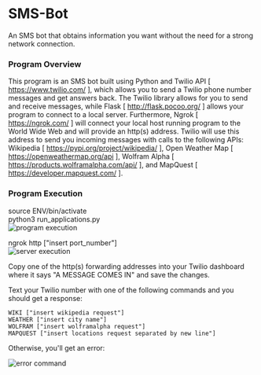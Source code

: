 # SMS-Bot
An SMS bot that obtains information you want without the need for a strong network connection.

### Program Overview
This program is an SMS bot built using Python and Twilio API [ https://www.twilio.com/ ], which allows you to send a Twilio 
phone number messages and get answers back. The Twilio library allows for you to send and receive messages, while Flask
[ http://flask.pocoo.org/ ] allows your program to connect to a local server. Furthermore, Ngrok [ https://ngrok.com/ ] 
will connect your local host running program to the World Wide Web and will provide an http(s) address. Twilio will use this address to send you incoming messages with calls to the following APIs: Wikipedia [ https://pypi.org/project/wikipedia/ ], Open Weather Map [ https://openweathermap.org/api ], Wolfram Alpha [ https://products.wolframalpha.com/api/ ], and MapQuest   [ https://developer.mapquest.com/ ].

### Program Execution
source ENV/bin/activate </br >
python3 run_applications.py </br >
![program execution](https://i.imgur.com/sAlBMZJ.png)

ngrok http ["insert port_number"] </br >
![server execution](https://i.imgur.com/ZlLxamu.png)

Copy one of the http(s) forwarding addresses into your Twilio dashboard where it says "A MESSAGE COMES IN" and save the changes.</br >

Text your Twilio number with one of the following commands and you should get a response: </br >

    WIKI ["insert wikipedia request"]
    WEATHER ["insert city name"] 
    WOLFRAM ["insert wolframalpha request"]
    MAPQUEST ["insert locations request separated by new line"] 

Otherwise, you'll get an error:

  ![error command](https://i.imgur.com/9Zsw1l1.png)





